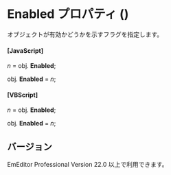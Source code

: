 # Enabled プロパティ ()

オブジェクトが有効かどうかを示すフラグを指定します。

#### \[JavaScript\]

_n_ = obj. **Enabled**;

obj. **Enabled** = _n_;

#### \[VBScript\]

_n_ = obj. **Enabled**;

obj. **Enabled** = _n_;

## バージョン

EmEditor Professional Version 22.0 以上で利用できます。